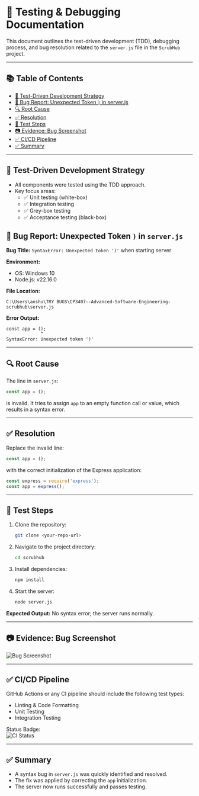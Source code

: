 # 🧪 Testing & Debugging Documentation

This document outlines the test-driven development (TDD), debugging process, and bug resolution related to the `server.js` file in the `ScrubHub` project.

---

## 📚 Table of Contents

- [🔁 Test-Driven Development Strategy](#-test-driven-development-strategy)
- [🧪 Bug Report: Unexpected Token `)` in server.js](#-bug-report-unexpected-token--in-serverjs)
- [🔍 Root Cause](#-root-cause)
- [✅ Resolution](#-resolution)
- [🔁 Test Steps](#-test-steps)
- [📷 Evidence: Bug Screenshot](#-evidence-bug-screenshot)
- [✅ CI/CD Pipeline](#-cicd-pipeline)
- [✅ Summary](#-summary)

---

## 🔁 Test-Driven Development Strategy

- All components were tested using the TDD approach.
- Key focus areas:
  - ✅ Unit testing (white-box)
  - ✅ Integration testing
  - ✅ Grey-box testing
  - ✅ Acceptance testing (black-box)

## 🧪 Bug Report: Unexpected Token `)` in `server.js`

**Bug Title:** `SyntaxError: Unexpected token ')'` when starting server

**Environment:**  
- OS: Windows 10  
- Node.js: v22.16.0  

**File Location:**  
```
C:\Users\anshu\TRY BUGS\CP3407--Advanced-Software-Engineering-scrubhub\server.js
```

**Error Output:**
```
const app = ();
             ^
SyntaxError: Unexpected token ')'
```

---

## 🔍 Root Cause

The line in `server.js`:
```js
const app = ();
```
is invalid. It tries to assign `app` to an empty function call or value, which results in a syntax error.

---

## ✅ Resolution

Replace the invalid line:
```js
const app = ();
```
with the correct initialization of the Express application:
```js
const express = require('express');
const app = express();
```

---

## 🔁 Test Steps

1. Clone the repository:
   ```bash
   git clone <your-repo-url>
   ```
2. Navigate to the project directory:
   ```bash
   cd scrubhub
   ```
3. Install dependencies:
   ```bash
   npm install
   ```
4. Start the server:
   ```bash
   node server.js
   ```

**Expected Output:** No syntax error; the server runs normally.

---

## 📷 Evidence: Bug Screenshot

![Bug Screenshot](link-to-screenshot-if-any)

---

## ✅ CI/CD Pipeline

GitHub Actions or any CI pipeline should include the following test types:
- Linting & Code Formatting
- Unit Testing
- Integration Testing

Status Badge:  
![CI Status](link-to-your-status-badge)

---

## ✅ Summary

- A syntax bug in `server.js` was quickly identified and resolved.
- The fix was applied by correcting the `app` initialization.
- The server now runs successfully and passes testing.